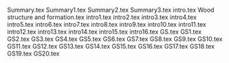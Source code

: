 Summary.tex
Summary1.tex
Summary2.tex
Summary3.tex
intro.tex
Wood structure and formation.tex
intro1.tex
intro2.tex
intro3.tex
intro4.tex
intro5.tex
intro6.tex
intro7.tex
intro8.tex
intro9.tex
intro10.tex
intro11.tex
intro12.tex
intro13.tex
intro14.tex
intro15.tex
intro16.tex
GS.tex
GS1.tex
GS2.tex
GS3.tex
GS4.tex
GS5.tex
GS6.tex
GS7.tex
GS8.tex
GS9.tex
GS10.tex
GS11.tex
GS12.tex
GS13.tex
GS14.tex
GS15.tex
GS16.tex
GS17.tex
GS18.tex
GS19.tex
GS20.tex